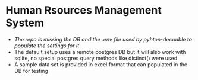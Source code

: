 # Human Rsources Management System

* _The repo is missing the DB and the .env file used by pyhton-decouble to populate the settings for it_
* The default setup uses a remote postgres DB but it will also work with sqlite, no special postgres query methods like distinct() were used
* A sample data set is provided in excel format that can populated in the DB for testing
